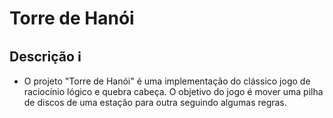# Torre de Hanói

## Descrição ℹ

* O projeto "Torre de Hanói" é uma implementação do clássico jogo de raciocínio lógico e quebra cabeça. O objetivo do jogo é mover uma pilha de discos de uma estação para outra seguindo algumas regras.

